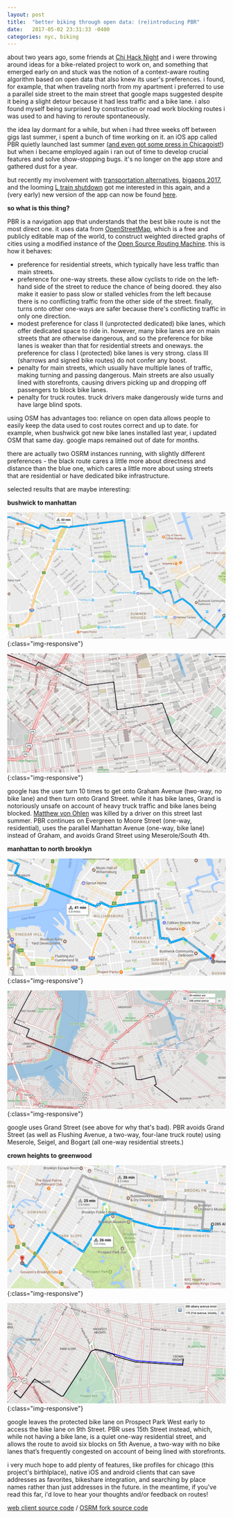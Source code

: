 ```yaml
---
layout: post
title:  "better biking through open data: (re)introducing PBR"
date:   2017-05-02 23:31:33 -0400
categories: nyc, biking
---
```


about two years ago, some friends at [Chi Hack Night][chn] and i were throwing around ideas for a bike-related project to work on, and something that emerged early on and stuck was the notion of a context-aware routing algorithm based on open data that also knew its user's preferences. i found, for example, that when traveling north from my apartment i preferred to use a parallel side street to the main street that google maps suggested despite it being a slight detour because it had less traffic and a bike lane. i also found myself being surprised by construction or road work blocking routes i was used to and having to reroute spontaneously.

the idea lay dormant for a while, but when i had three weeks off between gigs last summer, i spent a bunch of time working on it. an iOS app called PBR quietly launched last summer ([and even got some press in Chicagoist!][chicagoist]) but when i became employed again i ran out of time to develop crucial features and solve show-stopping bugs. it's no longer on the app store and gathered dust for a year.

but recently my involvement with [transportation alternatives][ta], [bigapps 2017][bigapps], and the looming [L train shutdown][carto] got me interested in this again, and a (very early) new version of the app can now be found [here][pbr].

**so what is this thing?**

PBR is a navigation app that understands that the best bike route is not the most direct one. it uses data from [OpenStreetMap][osm], which is a free and publicly editable map of the world, to construct weighted directed graphs of cities using a modified instance of the [Open Source Routing Machine][osrm]. this is how it behaves:

- preference for residential streets, which typically have less traffic than main streets.
- preference for one-way streets. these allow cyclists to ride on the left-hand side of the street to reduce the chance of being doored. they also make it easier to pass slow or stalled vehicles from the left because there is no conflicting traffic from the other side of the street. finally, turns onto other one-ways are safer because there's conflicting traffic in only one direction.
- modest preference for class II (unprotected dedicated) bike lanes, which offer dedicated space to ride in. however, many bike lanes are on main streets that are otherwise dangerous, and so the preference for bike lanes is weaker than that for residential streets and oneways. the preference for class I (protected) bike lanes is very strong. class III (sharrows and signed bike routes) do not confer any boost.
- penalty for main streets, which usually have multiple lanes of traffic, making turning and passing dangerous. Main streets are also usually lined with storefronts, causing drivers picking up and dropping off passengers to block bike lanes.
- penalty for truck routes. truck drivers make dangerously wide turns and have large blind spots.

using OSM has advantages too: reliance on open data allows people to easily keep the data used to cost routes correct and up to date. for example, when bushwick got new bike lanes installed last year, i updated OSM that same day. google maps remained out of date for months.

there are actually two OSRM instances running, with slightly different preferences - the black route cares a little more about directness and distance than the blue one, which cares a little more about using streets that are residential or have dedicated bike infrastructure.

selected results that are maybe interesting:

**bushwick to manhattan**

![image-title-here](/assets/pbr/to_manhattan_google.png){:class="img-responsive"}

![image-title-here](/assets/pbr/to_manhattan_pbr.png){:class="img-responsive"}

google has the user turn 10 times to get onto Graham Avenue (two-way, no bike lane) and then turn onto Grand Street. while it has bike lanes, Grand is notoriously unsafe on account of heavy truck traffic and bike lanes being blocked. [Matthew von Ohlen][mvo] was killed by a driver on this street last summer. PBR continues on Evergreen to Moore Street (one-way, residential), uses the parallel Manhattan Avenue (one-way, bike lane) instead of Graham, and avoids Grand Street using Meserole/South 4th.

**manhattan to north brooklyn**

![image-title-here](/assets/pbr/manhattan_google.png){:class="img-responsive"}

![image-title-here](/assets/pbr/manhattan_pbr.png){:class="img-responsive"}

google uses Grand Street (see above for why that's bad). PBR avoids Grand Street (as well as Flushing Avenue, a two-way, four-lane truck route) using Meserole, Seigel, and Bogart (all one-way residential streets.)

**crown heights to greenwood**

![image-title-here](/assets/pbr/greenwood_google.png){:class="img-responsive"}

![image-title-here](/assets/pbr/greenwood_pbr.png){:class="img-responsive"}

google leaves the protected bike lane on Prospect Park West early to access the bike lane on 9th Street. PBR uses 15th Street instead, which, while not having a bike lane, is a quiet one-way residential street, and allows the route to avoid six blocks on 5th Avenue, a two-way with no bike lanes that’s frequently congested on account of being lined with storefronts.

i very much hope to add plenty of features, like profiles for chicago (this project's birthlplace), native iOS and android clients that can save addresses as favorites, bikeshare integration, and searching by place names rather than just addresses in the future. in the meantime, if you've read this far, i'd love to hear your thoughts and/or feedback on routes!

[web client source code][source1] / [OSRM fork source code][source2]

[chn]: https://chihacknight.org/
[chicagoist]: http://chicagoist.com/2016/07/07/new_bike-route_app_allows_riders_to.php
[ta]: https://transalt.org
[bigapps]: http://www.bigapps.nyc/
[carto]: https://carto.com/blog/looking-at-the-l
[pbr]: http://pbr-web.herokuapp.com/
[osm]: https://www.openstreetmap.org/
[osrm]: http://project-osrm.org/
[mvo]: https://patch.com/new-york/williamsburg/matthew-von-ohlen-nyc-bike-lover-bartender-killed-brutal-brooklyn-hit-run
[source1]: https://github.com/strangerloops/pbr-web
[source2]: https://github.com/strangerloops/osrm-backend
